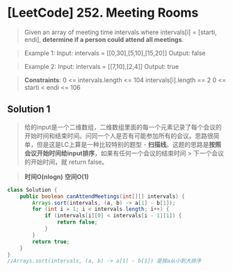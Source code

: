 # [LeetCode] 252. Meeting Rooms
>Given an array of meeting time intervals where intervals[i] = [starti, endi], **determine if a person could attend all meetings**.

>Example 1:
Input: intervals = [[0,30],[5,10],[15,20]]
Output: false

>Example 2:
Input: intervals = [[7,10],[2,4]]
Output: true

>**Constraints**:
0 <= intervals.length <= 104
intervals[i].length == 2
0 <= starti < endi <= 106

## Solution 1
>给的input是一个二维数组，二维数组里面的每一个元素记录了每个会议的开始时间和结束时间。问同一个人是否有可能参加所有的会议。思路很简单，但是这是LC上算是一种比较特别的题型 - **扫描线**。这题的思路是**按照会议开始时间给input排序**，如果有任何一个会议的结束时间 > 下一个会议的开始时间，就 return false。

>**时间O(nlogn)**
**空间O(1)**

```java
class Solution {
    public boolean canAttendMeetings(int[][] intervals) {
        Arrays.sort(intervals, (a, b) -> a[1] - b[1]);
        for (int i = 1; i < intervals.length; i++) {
            if (intervals[i][0] < intervals[i - 1][1]) {
                return false;
            }
        }
        return true;
    }
}
//Arrays.sort(intervals, (a, b) -> a[1] - b[1]) 是按a从小到大排序
```
